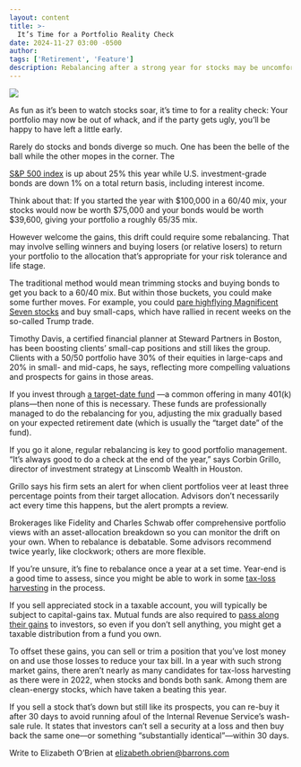 ```yaml
---
layout: content
title: >-
  It’s Time for a Portfolio Reality Check
date: 2024-11-27 03:00 -0500
author: 
tags: ['Retirement', 'Feature']
description: Rebalancing after a strong year for stocks may be uncomfortable. Do it anyway.
---
```





 


 











![](https://images.barrons.com/im-16227410?width=548&height=365)






As fun as it’s been to watch stocks soar, it’s time to for a reality check: Your portfolio may now be out of whack, and if the party gets ugly, you’ll be happy to have left a little early. 


Rarely do stocks and bonds diverge so much. One has been the belle of the ball while the other mopes in the corner. The

[S&P 500 index](https://www.barrons.com/market-data/indexes/spx?mod=article_chiclet)
is up about 25% this year while U.S. investment-grade bonds are down 1% on a total return basis, including interest income.


 Think about that: If you started the year with \$100,000 in a 60/40 mix, your stocks would now be worth \$75,000 and your bonds would be worth \$39,600, giving your portfolio a roughly 65/35 mix. 


However welcome the gains, this drift could require some rebalancing. That may involve selling winners and buying losers (or relative losers) to return your portfolio to the allocation that’s appropriate for your risk tolerance and life stage. 


The traditional method would mean trimming stocks and buying bonds to get you back to a 60/40 mix. But within those buckets, you could make some further moves. For example, you could
[pare highflying Magnificent Seven stocks](https://www.barrons.com/livecoverage/stock-market-today-112524/card/the-s-p-500-is-rising-again-wall-street-is-rotating-away-from-the-mag-7--KhcmQ2zi7XR9rr1ApWvQ?mod=Searchresults&mod=article_inline)
and buy small-caps, which have rallied in recent weeks on the so-called Trump trade.





Timothy Davis, a certified financial planner at Steward Partners in Boston, has been boosting clients’ small-cap positions and still likes the group. Clients with a 50/50 portfolio have 30% of their equities in large-caps and 20% in small- and mid-caps, he says, reflecting more compelling valuations and prospects for gains in those areas.


If you invest through
[a target-date fund](https://www.barrons.com/articles/retirement-401k-target-date-funds-asset-allocation-e38a9529?mod=article_inline)
—a common offering in many 401(k) plans—then none of this is necessary. These funds are professionally managed to do the rebalancing for you, adjusting the mix gradually based on your expected retirement date (which is usually the “target date” of the fund).


If you go it alone, regular rebalancing is key to good portfolio management. “It’s always good to do a check at the end of the year,” says Corbin Grillo, director of investment strategy at Linscomb Wealth in Houston. 


Grillo says his firm sets an alert for when client portfolios veer at least three percentage points from their target allocation. Advisors don’t necessarily act every time this happens, but the alert prompts a review. 


Brokerages like Fidelity and Charles Schwab offer comprehensive portfolio views with an asset-allocation breakdown so you can monitor the drift on your own. When to rebalance is debatable. Some advisors recommend twice yearly, like clockwork; others are more flexible.


If you’re unsure, it’s fine to rebalance once a year at a set time. Year-end is a good time to assess, since you might be able to work in some
[tax-loss harvesting](https://www.barrons.com/articles/ford-nike-cvs-tax-loss-selling-stock-d9a87a19?mod=Searchresults&mod=article_inline) 
in the process.


If you sell appreciated stock in a taxable account, you will typically be subject to capital-gains tax. Mutual funds are also required to
[pass along their gains](https://www.barrons.com/articles/mutual-fund-investors-capital-gains-tax-089fff83?mod=article_inline)
to investors, so even if you don’t sell anything, you might get a taxable distribution from a fund you own.


To offset these gains, you can sell or trim a position that you’ve lost money on and use those losses to reduce your tax bill. In a year with such strong market gains, there aren’t nearly as many candidates for tax-loss harvesting as there were in 2022, when stocks and bonds both sank. Among them are clean-energy stocks, which have taken a beating this year.


If you sell a stock that’s down but still like its prospects, you can re-buy it after 30 days to avoid running afoul of the Internal Revenue Service’s wash-sale rule. It states that investors can’t sell a security at a loss and then buy back the same one—or something “substantially identical”—within 30 days.


Write to Elizabeth O’Brien at
[elizabeth.obrien@barrons.com](mailto:elizabeth.obrien@barrons.com)









